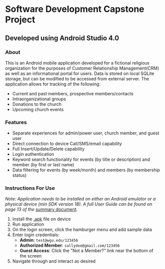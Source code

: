 # Software Development Capstone Project

## Developed using Android Studio 4.0

### About

This is an Android mobile application developed for a fictional religious organization for the purposes of Customer Relationship Management(CRM) as well as an informational portal for users. Data is stored on local SQLite storage, but can be modified to be accessed from external server. The application allows for tracking of the following:

- Current and past members, prospective members/contacts
- Intraorganizational groups
- Donations to the church
- Upcoming church events

### Features

- Separate experiences for admin/power user, church member, and guest user
- Direct connection to device Call/SMS/email capability
- Full Insert/Update/Delete capability
- Login authentication
- Keyword search functionality for events (by title or description) and member (by first or last name)
- Data filtering for events (by week/month) and members (by membership status)

### Instructions For Use
*Note: Application needs to be installed on either an Android emulator or a physical device (min SDK version 18). A full User Guide can be found on page 13 of the* [summary document](Written%20Documents/Task2_SectionC.docx).

1. Install the [.apk](app-release.apk) file on device
2. Run application
3. On the login screen, click the hamburger menu and add sample data
4. Enter login credentials:
    - **Admin**: `test@wgu.edu/123456`
    - **Authorized Member**: `sallydoe@gmail.com/123456`
    - **Guest Access**: Click the "Not a Member?" link near the bottom of the screen
5. Navigate through and interact as desired
